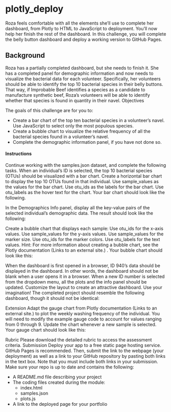 # plotly_deploy
Roza feels comfortable with all the elements she’ll use to complete her dashboard, from Plotly to HTML to JavaScript to deployment. You’ll now help her finish the rest of the dashboard.
In this challenge, you will complete the belly button dashboard and deploy a working version to GitHub Pages.  

## Background  
Roza has a partially completed dashboard, but she needs to finish it. She has a completed panel for demographic information and now needs to visualize the bacterial data for each volunteer. Specifically, her volunteers should be able to identify the top 10 bacterial species in their belly buttons. That way, if Improbable Beef identifies a species as a candidate to manufacture synthetic beef, Roza’s volunteers will be able to identify whether that species is found in quantity in their navel.
Objectives  

The goals of this challenge are for you to:
- Create a bar chart of the top ten bacterial species in a volunteer’s navel. Use JavaScript to select only the most populous species.
- Create a bubble chart to visualize the relative frequency of all the bacterial species found in a volunteer’s navel.
- Complete the demographic information panel, if you have not done so.
#### Instructions  
Continue working with the samples.json dataset, and complete the following tasks.
When an individual’s ID is selected, the top 10 bacterial species (OTUs) should be visualized with a bar chart. Create a horizontal bar chart to display the top 10 OTUs found in that individual. 
Use sample_values as the values for the bar chart.
Use otu_ids as the labels for the bar chart.
Use otu_labels as the hover text for the chart.
Your bar chart should look like the following.

In the Demographics Info panel, display all the key-value pairs of the selected individual’s demographic data. The result should look like the following:
 
Create a bubble chart that displays each sample: 
Use otu_ids for the x-axis values.
Use sample_values for the y-axis values.
Use sample_values for the marker size.
Use otu_ids for the marker colors.
Use otu_labels for the text values.
Hint: For more information about creating a bubble chart, see the Plotly documentation
 (Links to an external site.)
.
Your bubble chart should look like this:

When the dashboard is first opened in a browser, ID 940’s data should be displayed in the dashboard. In other words, the dashboard should not be blank when a user opens it in a browser.
When a new ID number is selected from the dropdown menu, all the plots and the info panel should be updated.
Customize the layout to create an attractive dashboard. Use your imagination!
The completed project should resemble the following dashboard, though it should not be identical:

Extension
Adapt the gauge chart from Plotly documentation
 (Links to an external site.)
 to plot the weekly washing frequency of the individual. You will need to modify the example gauge code to account for values ranging from 0 through 9. Update the chart whenever a new sample is selected. Your gauge chart should look like this:

Rubric
Please download the detailed rubric to access the assessment criteria.
Submission
Deploy your app to a free static page hosting service. GitHub Pages is recommended. Then, submit the link to the webpage (your deployment) as well as a link to your GitHub repository by pasting both links in the text box. Note that you must include both links in your submission. 
Make sure your repo is up to date and contains the following:
- A README.md file describing your project
- The coding files created during the module:   
    - index.html
    - samples.json
    - plots.js
- A link to the deployed page for your portfolio

